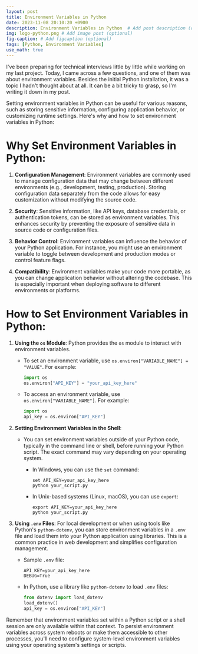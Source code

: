 ```yaml
---
layout: post
title: Environment Variables in Python
date: 2023-11-08 20:10:20 +0900
description: Environment Variables in Python  # Add post description (optional)
img: logo-python.png # Add image post (optional)
fig-caption: # Add figcaption (optional)
tags: [Python, Environment Variables]
use_math: true
---
```


I've been preparing for technical interviews little by little while working on my last project. Today, I came across a few questions, and one of them was about environment variables. Besides the initial Python installation, it was a topic I hadn't thought about at all. It can be a bit tricky to grasp, so I'm writing it down in my post.

Setting environment variables in Python can be useful for various reasons, such as storing sensitive information, configuring application behavior, or customizing runtime settings. Here's why and how to set environment variables in Python:

# Why Set Environment Variables in Python: #

1. **Configuration Management**: Environment variables are commonly used to manage configuration data that may change between different environments (e.g., development, testing, production). Storing configuration data separately from the code allows for easy customization without modifying the source code.

2. **Security**: Sensitive information, like API keys, database credentials, or authentication tokens, can be stored as environment variables. This enhances security by preventing the exposure of sensitive data in source code or configuration files.

3. **Behavior Control**: Environment variables can influence the behavior of your Python application. For instance, you might use an environment variable to toggle between development and production modes or control feature flags.

4. **Compatibility**: Environment variables make your code more portable, as you can change application behavior without altering the codebase. This is especially important when deploying software to different environments or platforms.

# How to Set Environment Variables in Python: #

1. **Using the `os` Module**: Python provides the `os` module to interact with environment variables.

   - To set an environment variable, use `os.environ["VARIABLE_NAME"] = "VALUE"`. For example:
     ```python
     import os
     os.environ["API_KEY"] = "your_api_key_here"
     ```

   - To access an environment variable, use `os.environ["VARIABLE_NAME"]`. For example:
     ```python
     import os
     api_key = os.environ["API_KEY"]
     ```

2. **Setting Environment Variables in the Shell**:

   - You can set environment variables outside of your Python code, typically in the command line or shell, before running your Python script. The exact command may vary depending on your operating system.

     - In Windows, you can use the `set` command:
       ```
       set API_KEY=your_api_key_here
       python your_script.py
       ```

     - In Unix-based systems (Linux, macOS), you can use `export`:
       ```
       export API_KEY=your_api_key_here
       python your_script.py
       ```

3. **Using `.env` Files**: For local development or when using tools like Python's `python-dotenv`, you can store environment variables in a `.env` file and load them into your Python application using libraries. This is a common practice in web development and simplifies configuration management.

   - Sample `.env` file:
     ```
     API_KEY=your_api_key_here
     DEBUG=True
     ```

   - In Python, use a library like `python-dotenv` to load `.env` files:
     ```python
     from dotenv import load_dotenv
     load_dotenv()
     api_key = os.environ["API_KEY"]
     ```

Remember that environment variables set within a Python script or a shell session are only available within that context. To persist environment variables across system reboots or make them accessible to other processes, you'll need to configure system-level environment variables using your operating system's settings or scripts.